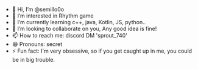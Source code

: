 - 👋 Hi, I’m @semillo0o
- 👀 I’m interested in Rhythm game
- 🌱 I’m currently learning c++, java, Kotlin, JS, python..
- 💞️ I’m looking to collaborate on you, Any good idea is fine!
- 📫 How to reach me: discord DM 'sprout_740'
- 😄 Pronouns: secret
- ⚡ Fun fact: I'm very obsessive, so if you get caught up in me, you could be in big trouble.

<!---
commend09/commend09 is a ✨ special ✨ repository because its `README.md` (this file) appears on your GitHub profile.
You can click the Preview link to take a look at your changes.
--->
